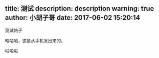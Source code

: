 title: 测试
description: description
warning: true
author: 小胡子哥
date: 2017-06-02 15:20:14
---
测试帖子

哈哈哈，这是从手机发出来的。

啦啦啦